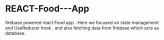 # REACT-Food---App 

firebase powered react Food app . Here we focused on state management and UseReducer hook . and also fetching data from firebase which acts as database.
